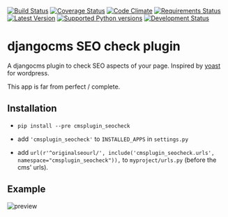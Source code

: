 [![Build Status](https://travis-ci.org/creimers/cmsplugin_seocheck.svg?branch=master)](https://travis-ci.org/creimers/cmsplugin_seocheck)
[![Coverage Status](https://coveralls.io/repos/creimers/cmsplugin_seocheck/badge.svg?branch=develop)](https://coveralls.io/r/creimers/cmsplugin_seocheck?branch=develop)
[![Code Climate](https://codeclimate.com/github/creimers/cmsplugin_seocheck/badges/gpa.svg)](https://codeclimate.com/github/creimers/cmsplugin_seocheck)
[![Requirements Status](https://requires.io/github/creimers/cmsplugin_seocheck/requirements.svg?branch=master)](https://requires.io/github/creimers/cmsplugin_seocheck/requirements/?branch=master)
[![Latest Version](https://img.shields.io/pypi/v/cmsplugin_seocheck.svg)](https://pypi.python.org/pypi/cmsplugin-seocheck/)
[![Supported Python versions](https://img.shields.io/pypi/pyversions/cmsplugin_seocheck.svg)](https://pypi.python.org/pypi/cmsplugin-seocheck/)
[![Development Status](https://img.shields.io/pypi/status/cmsplugin_seocheck.svg)](https://pypi.python.org/pypi/cmsplugin_seocheck/)
# djangocms SEO check plugin

A djangocms plugin to check SEO aspects of your page. Inspired by [yoast](https://yoast.com/) for wordpress.

This app is far from perfect / complete.

## Installation

* ``pip install --pre cmsplugin_seocheck``

* add ``'cmsplugin_seocheck'`` to ``INSTALLED_APPS`` in ``settings.py``

* add ``url(r'^originalseourl/', include('cmsplugin_seocheck.urls', namespace="cmsplugin_seocheck")),`` to ``myproject/urls.py`` (before the cms' urls).

## Example

![preview](example.png)
